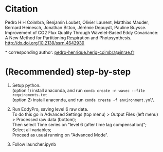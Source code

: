 # Citation

Pedro H H Coimbra, Benjamin Loubet, Olivier Laurent, Matthias Mauder, Bernard Heinesch, Jonathan Bitton, Jérémie Depuydt, Pauline Buysse. Improvement of CO2 Flux Quality Through Wavelet-Based Eddy Covariance: A New Method for Partitioning Respiration and Photosynthesis. http://dx.doi.org/10.2139/ssrn.4642939

\* corresponding author: pedro-henrique.herig-coimbra@inrae.fr


# (Recommended) step-by-step

1. Setup python.\
(option 1) install anaconda, and run `conda create -n wavec --file requirements.txt`\
(option 2) install anaconda, and run `conda create -f environment.yml`\

2. Run EddyPro, saving level 6 raw data. \
To do this go in Advanced Settings (top menu) > Output Files (left menu) > Processed raw data (bottom);\
Then select Time series on "level 6 (after time lag compensation)";\
Select all variables;\
Proceed as usual running on "Advanced Mode".

3. Follow launcher.ipynb
